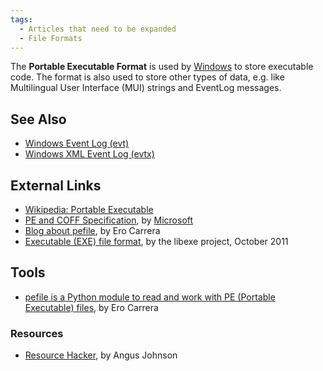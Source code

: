 ```yaml
---
tags:
  - Articles that need to be expanded
  - File Formats
---
```

The **Portable Executable Format** is used by
[Windows](windows.md) to store executable code. The format is
also used to store other types of data, e.g. like Multilingual User
Interface (MUI) strings and EventLog messages.

## See Also

* [Windows Event Log (evt)](windows_event_log_(evt).md)
* [Windows XML Event Log (evtx)](windows_xml_event_log_(evtx).md)

## External Links

* [Wikipedia: Portable Executable](https://en.wikipedia.org/wiki/Portable_Executable)
* [PE and COFF Specification](https://learn.microsoft.com/en-us/windows/win32/debug/pe-format),
  by [Microsoft](microsoft.md)
* [Blog about pefile](http://blog.dkbza.org/search/label/pefile),
  by Ero Carrera
* [Executable (EXE) file format](https://github.com/libyal/libexe/blob/main/documentation/Executable%20(EXE)%20file%20format.asciidoc),
  by the libexe project, October 2011

## Tools

* [pefile is a Python module to read and work with PE (Portable Executable) files](https://github.com/erocarrera/pefile),
  by Ero Carrera

### Resources

* [Resource Hacker](https://www.angusj.com/resourcehacker/),
  by Angus Johnson
